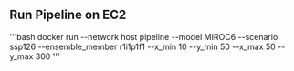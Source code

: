 

## Run Pipeline on EC2


'''bash
docker run --network host pipeline --model MIROC6 --scenario ssp126 --ensemble_member r1i1p1f1 --x_min 10 --y_min 50 --x_max 50 --y_max 300
'''